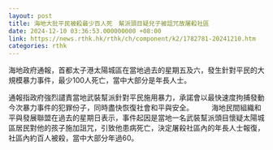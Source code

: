 ```yaml
---
layout: post
title: 海地大批平民被殺最少百人死　幫派頭目疑兒子被詛咒故屠殺社區
date: 2024-12-10 03:36:53.000000000 +08:00
link: https://news.rthk.hk/rthk/ch/component/k2/1782781-20241210.htm
categories: rthk
---
```


海地政府通報，首都太子港太陽城區在當地過去的星期五及六，發生針對平民的大規模暴力事件，最少100人死亡，當中大部分是年長人士。

通報指政府強烈譴責當地武裝幫派針對平民施用暴力，承諾會以最快速度拘捕發動今次暴力事件的犯罪份子，同時盡快恢復社會和平與安全。
　　
海地民間組織和平與發展聯盟在過去的星期日表示，事件起因是當地一名武裝幫派頭目懷疑太陽城區居民對他的孩子施加詛咒，引致他患病死亡，決定屠殺社區內的年長人士報復，社區內約百人被殺，當中大部分年過60。
